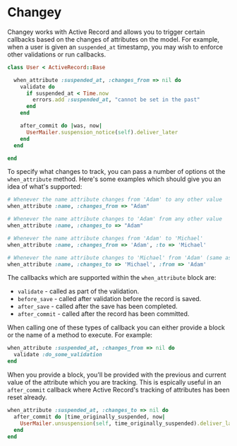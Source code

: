 # Changey

Changey works with Active Record and allows you to trigger certain callbacks based on the changes of attributes on the model. For example, when a user is given an `suspended_at` timestamp, you may wish to enforce other validations or run callbacks.

```ruby
class User < ActiveRecord::Base

  when_attribute :suspended_at, :changes_from => nil do
    validate do
      if suspended_at < Time.now
        errors.add :suspended_at, "cannot be set in the past"
      end
    end

    after_commit do |was, now|
      UserMailer.suspension_notice(self).deliver_later
    end
  end

end
```

To specify what changes to track, you can pass a number of options ot the `when_attribute` method. Here's some examples which should give you an idea of what's supported:

```ruby
# Whenever the name attribute changes from 'Adam' to any other value
when_attribute :name, :changes_from => "Adam"

# Whenever the name attribute changes to 'Adam' from any other value
when_attribute :name, :changes_to => "Adam"

# Whenever the name attribute changes from 'Adam' to 'Michael'
when_attribute :name, :changes_from => 'Adam', :to => 'Michael'

# Whenever the name attribute changes to 'Michael' from 'Adam' (same as above)
when_attribute :name, :changes_to => 'Michael', :from => 'Adam'
```

The callbacks which are supported within the `when_attribute` block are:

* `validate` - called as part of the validation.
* `before_save` - called after validation before the record is saved.
* `after_save` - called after the save has been completed.
* `after_commit` - called after the record has been committed.

When calling one of these types of callback you can either provide a block or the name of a method to execute. For example:

```ruby
when_attribute :suspended_at, :changes_from => nil do
  validate :do_some_validation
end
```

When you provide a block, you'll be provided with the previous and current value of the attribute which you are tracking. This is espically useful in an `after_commit` callback where Active Record's tracking of attributes has been reset already.

```ruby
when_attribute :suspended_at, :changes_to => nil do
  after_commit do |time_originally_suspended, now|
    UserMailer.unsuspension(self, time_originally_suspended).deliver_later
  end
end
```

